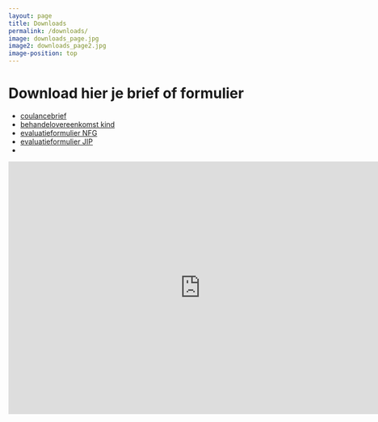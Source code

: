 ```yaml
---
layout: page
title: Downloads
permalink: /downloads/
image: downloads_page.jpg
image2: downloads_page2.jpg
image-position: top
---
```


# Download hier je brief of formulier

* [coulancebrief](/assets/downloads/coulancebrief.pdf)
* [behandelovereenkomst kind](https://docs.google.com/forms/d/1EAQaNEBAcka9GPguldcWGr6PfteM1qyHKlK4XeZaDMA/viewform)
* [evaluatieformulier NFG](/assets/downloads/evaluatieformulier_voor_clienten.pdf)
* [evaluatieformulier JIP](https://docs.google.com/spreadsheet/viewform?hl=en_US&amp;pli=1&amp;formkey=dEpFLUpLdzQ2MDBtUTJjMzJYdjJZNXc6MQ#gid=0)
* 



<iframe src="https://docs.google.com/forms/d/1EAQaNEBAcka9GPguldcWGr6PfteM1qyHKlK4XeZaDMA/viewform?embedded=true" width="760" height="500" frameborder="0" marginheight="0" marginwidth="0">Bezig met laden...</iframe>